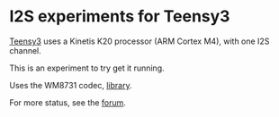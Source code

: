 # I2S experiments for Teensy3

[Teensy3](http://www.pjrc.com/teensy/) uses a Kinetis K20 processor (ARM Cortex M4), with one I2S channel.

This is an experiment to try get it running.

Uses the WM8731 codec, [library](https://github.com/hughpyle/machinesalem-arduino-libs/tree/master/WM8731).

For more status, see the [forum](http://forum.pjrc.com/threads/15748-Teensy3-I2S-with-DMA).
